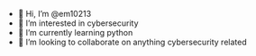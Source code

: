 - 👋 Hi, I’m @em10213
- 👀 I’m interested in cybersecurity
- 🌱 I’m currently learning python
- 💞️ I’m looking to collaborate on anything cybersecurity related


<!---
em10213/em10213 is a ✨ special ✨ repository because its `README.md` (this file) appears on your GitHub profile.
You can click the Preview link to take a look at your changes.
--->
